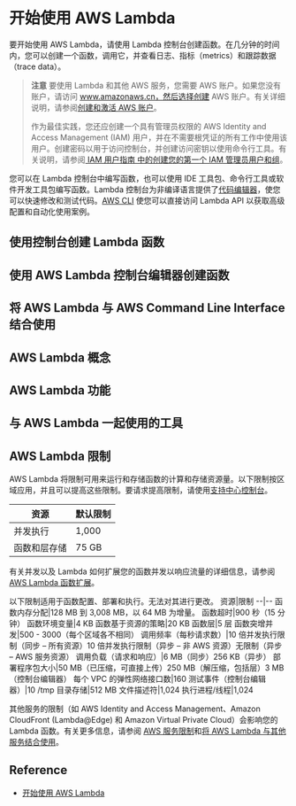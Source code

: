# 开始使用 AWS Lambda
要开始使用 AWS Lambda，请使用 Lambda 控制台创建函数。在几分钟的时间内，您可以创建一个函数，调用它，并查看日志、指标（metrics）和跟踪数据（trace data）。
> **注意** 要使用 Lambda 和其他 AWS 服务，您需要 AWS 账户。如果您没有账户，请访问 www.amazonaws.cn，然后选择创建 AWS 账户。有关详细说明，请参阅[创建和激活 AWS 账户](http://www.amazonaws.cn/premiumsupport/knowledge-center/create-and-activate-aws-account/)。
> 
> 作为最佳实践，您还应创建一个具有管理员权限的 AWS Identity and Access Management (IAM) 用户，并在不需要根凭证的所有工作中使用该用户。创建密码以用于访问控制台，并创建访问密钥以使用命令行工具。有关说明，请参阅[ IAM 用户指南 中的创建您的第一个 IAM 管理员用户和组](https://docs.amazonaws.cn/IAM/latest/UserGuide/getting-started_create-admin-group.html)。

您可以在 Lambda 控制台中编写函数，也可以使用 IDE 工具包、命令行工具或软件开发工具包编写函数。Lambda 控制台为非编译语言提供了[代码编辑器](https://docs.amazonaws.cn/lambda/latest/dg/code-editor.html)，使您可以快速修改和测试代码。[AWS CLI](https://docs.amazonaws.cn/lambda/latest/dg/gettingstarted-awscli.html) 使您可以直接访问 Lambda API 以获取高级配置和自动化使用案例。
## 使用控制台创建 Lambda 函数
## 使用 AWS Lambda 控制台编辑器创建函数
## 将 AWS Lambda 与 AWS Command Line Interface 结合使用
## AWS Lambda 概念
## AWS Lambda 功能
## 与 AWS Lambda 一起使用的工具
## AWS Lambda 限制
AWS Lambda 将限制可用来运行和存储函数的计算和存储资源量。以下限制按区域应用，并且可以提高这些限制。要请求提高限制，请使用[支持中心控制台](https://console.amazonaws.cn/support/v1#/case/create?issueType=service-limit-increase)。

资源|默认限制
--|--
并发执行|1,000
函数和层存储|75 GB

有关并发以及 Lambda 如何扩展您的函数并发以响应流量的详细信息，请参阅[AWS Lambda 函数扩展](https://docs.amazonaws.cn/lambda/latest/dg/scaling.html)。

以下限制适用于函数配置、部署和执行。无法对其进行更改。
资源|限制
--|--
函数内存分配|128 MB 到 3,008 MB，以 64 MB 为增量。
函数超时|900 秒（15 分钟）
函数环境变量|4 KB
函数基于资源的策略|20 KB
函数层|5 层
函数突增并发|500 - 3000（每个区域各不相同）
调用频率（每秒请求数）|10 倍并发执行限制（同步 – 所有资源）10 倍并发执行限制（异步 – 非 AWS 资源）无限制（异步 – AWS 服务资源）
调用负载（请求和响应）|6 MB（同步）256 KB（异步）
部署程序包大小|50 MB（已压缩，可直接上传）250 MB（解压缩，包括层）3 MB（控制台编辑器）
每个 VPC 的弹性网络接口数|160
测试事件（控制台编辑器）|10
/tmp 目录存储|512 MB
文件描述符|1,024
执行进程/线程|1,024

其他服务的限制（如 AWS Identity and Access Management、Amazon CloudFront (Lambda@Edge) 和 Amazon Virtual Private Cloud）会影响您的 Lambda 函数。有关更多信息，请参阅 [AWS 服务限制](https://docs.amazonaws.cn/general/latest/gr/aws_service_limits.html)和[将 AWS Lambda 与其他服务结合使用](https://docs.amazonaws.cn/lambda/latest/dg/lambda-services.html)。

## Reference
- [开始使用 AWS Lambda](https://docs.amazonaws.cn/lambda/latest/dg/getting-started.html?shortFooter=true)